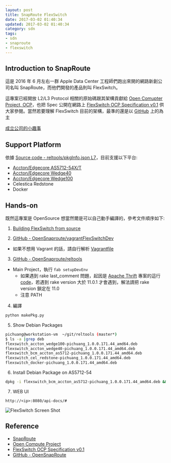 ```yaml
---
layout: post
title: SnapRoute FlexSwitch
date: 2017-03-02 01:40:34
updated: 2017-03-02 01:40:34
category: sdn
tags:
- sdn
- snaproute
- flexswitch
---
```


## Introduction to SnapRoute
這是 2016 年 6 月左右一群 Apple Data Center 工程師們跑出來開的網路新創公司名叫 SnapRoute，而他們開發的產品則叫 FlexSwitch。

這專案已經開放 L2/L3 Protocol 相關的原始碼跟其架構貢獻給 [Open Comupter Project, OCP][2]，也把 Spec 公開在網路上 [FlexSwitch OCP Specification v0.1][3] 供大家參閱。當然若要理解 FlexSwitch 目前的架構，最準的還是以 [GitHub][4] 上的為主 

[成立公司的小趣事][9]

## Support Platform

依據 [Source code - reltools/pkgInfo.json L7][5]，目前支援以下平台:
- [Accton/Edgecore AS5712-54X/T][6]
- [Accton/Edgecore Wedge40][7]
- [Accton/Edgecore Wedge100][8]
- Celestica Redstone
- Docker

## Hands-on

既然這專案是 OpenSource 想當然爾是可以自己動手編譯的，參考文件順序如下:

1. [Building FlexSwitch from source][10]

2. [GitHub - OpenSnaproute/vagrantFlexSwitchDev][11]
  - 如果不想用 Vagrant 的話，請自行解析 [Vagrantfile][12]

3. [GitHub - OpenSnaproute/reltools][13]
  - Main Project，執行 `fab setupDevEnv`
    - 如果遇到 rake last_comment 問題，起因是 [Apache Thrift][14] 專案的這行 [code][15]，若遇到 rake version 大於 11.0.1 才會遇到，解法請把 rake version 鎖定在 11.0
    - 注意 PATH

4. 編譯
```bash
python makePkg.py
```

5. Show Debian Packages
``` bash
pichuang@workstation-vm  ~/git/reltools (master*)
$ ls -a |grep deb
flexswitch_accton_wedge100-pichuang_1.0.0.171.44_amd64.deb
flexswitch_accton_wedge40-pichuang_1.0.0.171.44_amd64.deb
flexswitch_bcm_accton_as5712-pichuang_1.0.0.171.44_amd64.deb
flexswitch_cel_redstone-pichuang_1.0.0.171.44_amd64.deb
flexswitch_docker-pichuang_1.0.0.171.44_amd64.deb
```

6. Install Debian Package on AS5712-54
```bash
dpkg -i flexswitch_bcm_accton_as5712-pichuang_1.0.0.171.44_amd64.deb && apt install -f
```

7. WEB UI
```
http://<ip>:8080/api-docs/#
```
![FlexSwitch Screen Shot](https://lh3.googleusercontent.com/5KzExo8JTIMKfZEnLtsCHcRphWCMzG4Tk5Bxhfo2swc3lElhuZJGnoVslycPlpV2IFvdYXmutnplvL00cKbG6xaL5MODPq2dmWztFghMhrPd4pXLrM0TotzGcyWjqhPLXsz7RZhf-0sIeUzIs010LdW0PI_8Q1S4848guBDjlHuxCYSn4DtNngVSLWFm43dZQJS4qhn3XKrVB6yGwjnOsAG_6Uc9u093k6511QYPRTT6sPW2Hnio-uXLrlDwnZ7utRDepXzMmyUwLmuZQ-S_dILTaHrOE63Yy_f9RAGswG6cYdFpb00GzrsSvOKaWqvqrrCL7VNENutA6PzXzl8w69fexVLJagDKaowrWIuaUFRkhG7UauHwO2FFXKj5uAWnCdXwjnno-H-mJXFc_fwX3IPxOzvXCBGJzCHIaStL7uTJS9Y7WRKebw283aHdJ_9aXoPOZGYIdj2qY6Y-wfBj9xqC8hFBRXqiwgqmKjDDgZpm5yWEdjeVsAP2WYYSeDbV1yK2pZs1xkVNLL4ETEqht_8ltmNiTHWPiXf5u8nsRsyN0vxen81_GCucfnegnLuX-AuXI2_-fte46NS1578ZNLt-t_ySaZ-dY1syhYisO75HGFhft0NGXg=w1948-h626-no)

## Reference
- [SnapRoute][1]
- [Open Compute Project][2]
- [FlexSwitch OCP Specification v0.1][3]
- [GitHub - OpenSnapRoute][4]

[1]: https://snaproute.com/
[2]: http://opencompute.org/
[3]: https://www.circleb.eu/wp-content/uploads/2016/06/FlexSwitch_OCP_Specification_v0.1.pdf
[4]: https://github.com/OpenSnaproute
[5]: https://github.com/OpenSnaproute/reltools/blob/master/pkgInfo.json#L7
[6]: http://www.edge-core.com/productsInfo.php?cls=1&cls2=8&cls3=44&id=15
[7]: http://www.edge-core.com/productsInfo.php?cls=1&cls2=7&cls3=57&id=110
[8]: http://www.edge-core.com/productsInfo.php?cls=1&cls2=5&cls3=67&id=128
[9]: http://36kr.com/coop/yidian/post/5063241.html
[10]: https://opensnaproute.github.io/docs/build.html#building-flexswitch-from-source
[11]: https://github.com/OpenSnaproute/vagrantFlexSwitchDev
[12]: https://github.com/OpenSnaproute/vagrantFlexSwitchDev/blob/master/Vagrantfile#L67-L81
[13]: https://github.com/OpenSnaproute/reltools
[14]: https://github.com/OpenSnaproute/reltools/blob/master/fabfile.py#L212
[15]: https://github.com/apache/thrift/blob/master/lib/rb/thrift.gemspec#L35